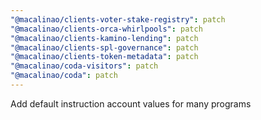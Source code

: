 ```yaml
---
"@macalinao/clients-voter-stake-registry": patch
"@macalinao/clients-orca-whirlpools": patch
"@macalinao/clients-kamino-lending": patch
"@macalinao/clients-spl-governance": patch
"@macalinao/clients-token-metadata": patch
"@macalinao/coda-visitors": patch
"@macalinao/coda": patch
---
```


Add default instruction account values for many programs
